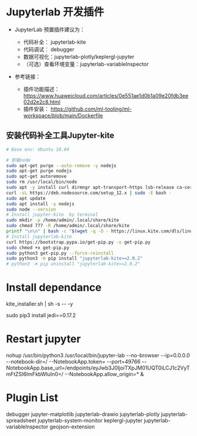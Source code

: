 # Jupyterlab 开发插件

* JupyterLab 预置插件建议为： 
    + 代码补全： jupyterlab-kite 
    + 代码调试： debugger
    + 数据可视化：jupyterlab-plotly/keplergl-jupyter
    + （可选）查看环境变量：jupyterlab-variableInspector
    
* 参考链接： 
    + 插件功能描述： https://www.huaweicloud.com/articles/0e551ae1d0b1a09e20fdb3ee02d2e2c8.html
    + 插件安装：     https://github.com/ml-tooling/ml-workspace/blob/main/Dockerfile           

## 安装代码补全工具Jupyter-kite

```bash
# Base env: Ubuntu 18.04

# 卸载node
sudo apt-get purge --auto-remove -y nodejs
sudo apt-get purge nodejs
sudo apt-get autoremove
sudo rm /usr/local/bin/node
sudo apt -y install curl dirmngr apt-transport-https lsb-release ca-certificates
curl -sL https://deb.nodesource.com/setup_12.x | sudo -E bash -
sudo apt update 
sudo apt install -y nodejs
sudo node --version
# Install jupyter-kite  by terminal
sudo mkdir -p /home/admin/.local/share/kite
sudo chmod 777 -R /home/admin/.local/share/kite
printf "\n\n" | bash -c "$(wget -q -O - https://linux.kite.com/dls/linux/current)" 
# Install jupyterlab-kite
curl https://bootstrap.pypa.io/get-pip.py -o get-pip.py
sudo chmod +x get-pip.py
sudo python3 get-pip.py --force-reinstall
sudo python3 -m pip install "jupyterlab-kite>=2.0.2" 
# python3 -m pip uninstall "jupyterlab-kite>=2.0.2"
```
# Install dependance

kite_installer.sh | sh  -s -- -y 

sudo pip3 install jedi==0.17.2 

# Restart jupyter
nohup /usr/bin/python3 /usr/local/bin/jupyter-lab --no-browser --ip=0.0.0.0 --notebook-dir=/ --NotebookApp.token= --port=49766 --NotebookApp.base_url=/endpoints/eyJwb3J0IjoiTXpJM01UQT0iLCJ1c2VyTmFtZSI6ImFkbWluIn0=/ --NotebookApp.allow_origin=* &

# Plugin List
debugger jupyter-matplotlib jupyterlab-drawio jupyterlab-plotly jupyterlab-spreadsheet jupyterlab-system-monitor keplergl-jupyter jupyterlab-variableInspector geojson-extension